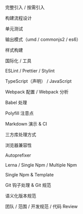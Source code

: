 完整引入 / 按需引入

构建流程设计

单元测试

输出模式（umd / commonjs2 / es6）

样式构建

国际化 / 工具

ESLint / Prettier / Stylint

TypeScript（声明） / JavaScript

Webpack 配置 / Webpack 分析

Babel 处理

Polyfill 注意点

Markdown 演示 & CI

三方库处理方式

浏览器兼容性

Autoprefixer

Lerna / Single Npm / Multiple Npm

Single Npm & Template

Git 钩子处理 & Git 规范

语义化版本规范

团队 / 范围 / 开发规范 / 代码 Review
